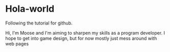 # Hola-world
Following the tutorial for github.

Hi, I'm Moose and I'm aiming to sharpen my skills as a program developer. I hope to get into game design, but for now mostly just mess around with web pages
